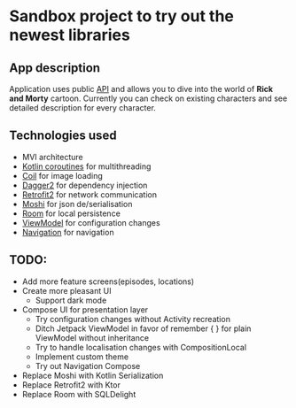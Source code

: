 # Sandbox project to try out the newest libraries

## App description

Application uses public [API](https://rickandmortyapi.com/) and allows you to dive into the world of **Rick and Morty** cartoon. 
Currently you can check on existing characters and see detailed description for every character.

## Technologies used

* MVI architecture
* [Kotlin coroutines](https://github.com/Kotlin/kotlinx.coroutines) for multithreading
* [Coil](https://github.com/coil-kt/coil) for image loading
* [Dagger2](https://github.com/google/dagger) for dependency injection
* [Retrofit2](https://github.com/square/retrofit) for network communication
* [Moshi](https://github.com/square/moshi) for json de/serialisation
* [Room](https://developer.android.com/jetpack/androidx/releases/room) for local persistence
* [ViewModel](https://developer.android.com/topic/libraries/architecture/viewmodel) for configuration changes 
* [Navigation](https://developer.android.com/guide/navigation) for navigation

## TODO:

* Add more feature screens(episodes, locations)
* Create more pleasant UI
    * Support dark mode
* Compose UI for presentation layer
    * Try configuration changes without Activity recreation
    * Ditch Jetpack ViewModel in favor of remember { } for plain ViewModel without inheritance
    * Try to handle localisation changes with CompositionLocal
    * Implement custom theme
    * Try out Navigation Compose
* Replace Moshi with Kotlin Serialization
* Replace Retrofit2 with Ktor
* Replace Room with SQLDelight
